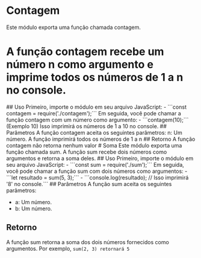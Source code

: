 # Contagem
Este módulo exporta uma função chamada contagem. 
<h1>A função contagem recebe um número n como argumento e imprime todos os números de 1 a n no console.</h1>
## Uso
Primeiro, importe o módulo em seu arquivo JavaScript:
- ```const contagem = require('./contagem');```
Em seguida, você pode chamar a função contagem com um número como argumento:
- ```contagem(10);```
(Exemplo 10)
Isso imprimirá os números de 1 a 10 no console.
## Parâmetros
A função contagem aceita os seguintes parâmetros:
n: Um número. A função imprimirá todos os números de 1 a n
## Retorno 
A função contagem não retorna nenhum valor
# Soma
Este módulo exporta uma função chamada sum. A função sum recebe dois números como argumentos e retorna a soma deles.
## Uso
Primeiro, importe o módulo em seu arquivo JavaScript:
- ```const sum = require('./sum');```
Em seguida, você pode chamar a função sum com dois números como argumentos:
- ```let resultado = sum(5, 3);```
- ```console.log(resultado);  // Isso imprimirá '8' no console.```
## Parâmetros
A função sum aceita os seguintes parâmetros:

- a: Um número.
- b: Um número.
## Retorno
A função sum retorna a soma dos dois números fornecidos como argumentos. Por exemplo, ```sum(2, 3) retornará 5```
#
#
#
#
